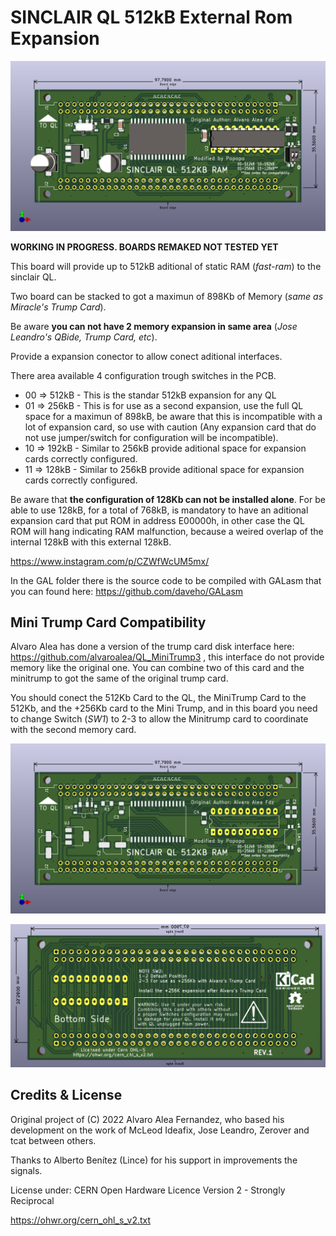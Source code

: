 # SINCLAIR QL 512kB External Rom Expansion

![My image](images/QL512K_RAM_Expansion_Front_Full.png) 

**WORKING IN PROGRESS. BOARDS REMAKED NOT TESTED YET**



This board will provide up to 512kB aditional of static RAM (*fast-ram*) to the sinclair QL.

Two board can be stacked to got a maximun of 898Kb of Memory (*same as Miracle's Trump Card*).

Be aware **you can not have 2 memory expansion in same area** (*Jose Leandro's QBide, Trump Card, etc*).

Provide a expansion conector to allow conect aditional interfaces.

There area available 4 configuration trough switches in the PCB.
* 00 => 512kB - This is the standar 512kB expansion for any QL
* 01 => 256kB - This is for use as a second expansion, use the full QL space for a maximun of 898kB, be aware that this is incompatible with a lot of expansion card, so use with caution (Any expansion card that do not use jumper/switch for configuration will be incompatible).
* 10 => 192kB - Similar to 256kB provide aditional space for expansion cards correctly configured.
* 11 => 128kB - Similar to 256kB provide aditional space for expansion cards correctly configured.

Be aware that **the configuration of 128Kb can not be installed alone**.
For be able to use 128kB, for a total of 768kB, is mandatory to have an aditional expansion card that put ROM in address E00000h, in other case the QL ROM will hang indicating RAM malfunction, because a weired overlap of the internal 128kB with this external 128kB.

https://www.instagram.com/p/CZWfWcUM5mx/

In the GAL folder there is the source code to be compiled with GALasm that you can found here: https://github.com/daveho/GALasm

## Mini Trump Card Compatibility

Alvaro Alea has done a version of the trump card disk interface here: https://github.com/alvaroalea/QL_MiniTrump3 , this interface do not provide memory like the original one. You can combine two of this card and the minitrump to got the same of the original trump card.

You should conect the 512Kb Card to the QL, the MiniTrump Card to the 512Kb, and the +256Kb card to the Mini Trump, and in this board you need to change Switch (*SW1*) to 2-3 to allow the Minitrump card to coordinate with the second memory card.


![My image](images/QL512K_RAM_Expansion_Front_raw.png) 

![My image](images/QL512K_RAM_Expansion_Back.png)


## Credits & License
Original project of (C) 2022 Alvaro Alea Fernandez, who based his development on the work of McLeod Ideafix, Jose Leandro, Zerover and tcat between others. 

Thanks to Alberto Benítez (Lince) for his support in improvements the signals.

License under: CERN Open Hardware Licence Version 2 - Strongly Reciprocal

https://ohwr.org/cern_ohl_s_v2.txt

